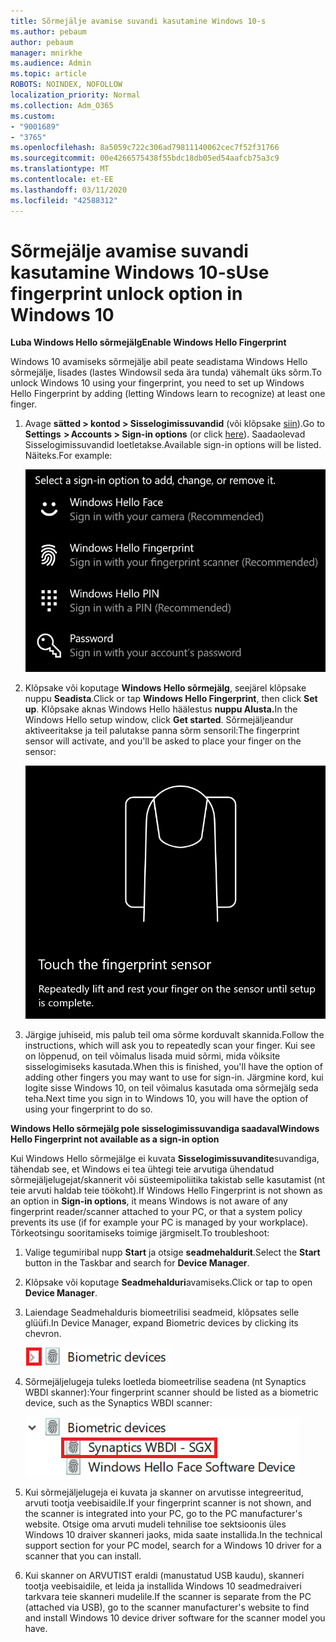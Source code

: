 ```yaml
---
title: Sõrmejälje avamise suvandi kasutamine Windows 10-s
ms.author: pebaum
author: pebaum
manager: mnirkhe
ms.audience: Admin
ms.topic: article
ROBOTS: NOINDEX, NOFOLLOW
localization_priority: Normal
ms.collection: Adm_O365
ms.custom:
- "9001689"
- "3765"
ms.openlocfilehash: 8a5059c722c306ad79811140062cec7f52f31766
ms.sourcegitcommit: 00e4266575438f55bdc18db05ed54aafcb75a3c9
ms.translationtype: MT
ms.contentlocale: et-EE
ms.lasthandoff: 03/11/2020
ms.locfileid: "42588312"
---
```

# <a name="use-fingerprint-unlock-option-in-windows-10"></a><span data-ttu-id="91eb1-102">Sõrmejälje avamise suvandi kasutamine Windows 10-s</span><span class="sxs-lookup"><span data-stu-id="91eb1-102">Use fingerprint unlock option in Windows 10</span></span>

<span data-ttu-id="91eb1-103">**Luba Windows Hello sõrmejälg**</span><span class="sxs-lookup"><span data-stu-id="91eb1-103">**Enable Windows Hello Fingerprint**</span></span>

<span data-ttu-id="91eb1-104">Windows 10 avamiseks sõrmejälje abil peate seadistama Windows Hello sõrmejälje, lisades (lastes Windowsil seda ära tunda) vähemalt üks sõrm.</span><span class="sxs-lookup"><span data-stu-id="91eb1-104">To unlock Windows 10 using your fingerprint, you need to set up Windows Hello Fingerprint by adding (letting Windows learn to recognize) at least one finger.</span></span> 

1. <span data-ttu-id="91eb1-105">Avage **sätted > kontod > Sisselogimissuvandid** (või klõpsake [siin](ms-settings:signinoptions?activationSource=GetHelp)).</span><span class="sxs-lookup"><span data-stu-id="91eb1-105">Go to **Settings  > Accounts > Sign-in options** (or click [here](ms-settings:signinoptions?activationSource=GetHelp)).</span></span> <span data-ttu-id="91eb1-106">Saadaolevad Sisselogimissuvandid loetletakse.</span><span class="sxs-lookup"><span data-stu-id="91eb1-106">Available sign-in options will be listed.</span></span> <span data-ttu-id="91eb1-107">Näiteks.</span><span class="sxs-lookup"><span data-stu-id="91eb1-107">For example:</span></span>

    ![Sisselogimissuvandid.](media/sign-in-options.png)

2. <span data-ttu-id="91eb1-109">Klõpsake või koputage **Windows Hello sõrmejälg**, seejärel klõpsake nuppu **Seadista**.</span><span class="sxs-lookup"><span data-stu-id="91eb1-109">Click or tap **Windows Hello Fingerprint**, then click **Set up**.</span></span> <span data-ttu-id="91eb1-110">Klõpsake aknas Windows Hello häälestus **nuppu Alusta.**</span><span class="sxs-lookup"><span data-stu-id="91eb1-110">In the Windows Hello setup window, click **Get started**.</span></span> <span data-ttu-id="91eb1-111">Sõrmejäljeandur aktiveeritakse ja teil palutakse panna sõrm sensoril:</span><span class="sxs-lookup"><span data-stu-id="91eb1-111">The fingerprint sensor will activate, and you'll be asked to place your finger on the sensor:</span></span>

   ![Sõrmejälje andur.](media/fingerprint-sensor.png)

3. <span data-ttu-id="91eb1-113">Järgige juhiseid, mis palub teil oma sõrme korduvalt skannida.</span><span class="sxs-lookup"><span data-stu-id="91eb1-113">Follow the instructions, which will ask you to repeatedly scan your finger.</span></span> <span data-ttu-id="91eb1-114">Kui see on lõppenud, on teil võimalus lisada muid sõrmi, mida võiksite sisselogimiseks kasutada.</span><span class="sxs-lookup"><span data-stu-id="91eb1-114">When this is finished, you'll have the option of adding other fingers you may want to use for sign-in.</span></span> <span data-ttu-id="91eb1-115">Järgmine kord, kui logite sisse Windows 10, on teil võimalus kasutada oma sõrmejälg seda teha.</span><span class="sxs-lookup"><span data-stu-id="91eb1-115">Next time you sign in to Windows 10, you will have the option of using your fingerprint to do so.</span></span>

<span data-ttu-id="91eb1-116">**Windows Hello sõrmejälg pole sisselogimissuvandiga saadaval**</span><span class="sxs-lookup"><span data-stu-id="91eb1-116">**Windows Hello Fingerprint not available as a sign-in option**</span></span>

<span data-ttu-id="91eb1-117">Kui Windows Hello sõrmejälge ei kuvata **Sisselogimissuvandite**suvandiga, tähendab see, et Windows ei tea ühtegi teie arvutiga ühendatud sõrmejäljelugejat/skannerit või süsteemipoliitika takistab selle kasutamist (nt teie arvuti haldab teie töökoht).</span><span class="sxs-lookup"><span data-stu-id="91eb1-117">If Windows Hello Fingerprint is not shown as an option in **Sign-in options**, it means Windows is not aware of any fingerprint reader/scanner attached to your PC, or that a system policy prevents its use (if for example your PC is managed by your workplace).</span></span> <span data-ttu-id="91eb1-118">Tõrkeotsingu sooritamiseks toimige järgmiselt.</span><span class="sxs-lookup"><span data-stu-id="91eb1-118">To troubleshoot:</span></span> 

1. <span data-ttu-id="91eb1-119">Valige tegumiribal nupp **Start** ja otsige **seadmehaldurit**.</span><span class="sxs-lookup"><span data-stu-id="91eb1-119">Select the **Start** button in the Taskbar and search for **Device Manager**.</span></span>

2. <span data-ttu-id="91eb1-120">Klõpsake või koputage **Seadmehalduri**avamiseks.</span><span class="sxs-lookup"><span data-stu-id="91eb1-120">Click or tap to open **Device Manager**.</span></span>

3. <span data-ttu-id="91eb1-121">Laiendage Seadmehalduris biomeetrilisi seadmeid, klõpsates selle glüüfi.</span><span class="sxs-lookup"><span data-stu-id="91eb1-121">In Device Manager, expand Biometric devices by clicking its chevron.</span></span>

   ![Biomeetrilised seadmed.](media/biometric-devices.png)

4. <span data-ttu-id="91eb1-123">Sõrmejäljelugeja tuleks loetleda biomeetrilise seadena (nt Synaptics WBDI skanner):</span><span class="sxs-lookup"><span data-stu-id="91eb1-123">Your fingerprint scanner should be listed as a biometric device, such as the Synaptics WBDI scanner:</span></span>

   ![Biomeetrilised seadmed.](media/biometric-devices-expanded.png)

5. <span data-ttu-id="91eb1-125">Kui sõrmejäljelugeja ei kuvata ja skanner on arvutisse integreeritud, arvuti tootja veebisaidile.</span><span class="sxs-lookup"><span data-stu-id="91eb1-125">If your fingerprint scanner is not shown, and the scanner is integrated into your PC, go to the PC manufacturer's website.</span></span> <span data-ttu-id="91eb1-126">Otsige oma arvuti mudeli tehnilise toe sektsioonis üles Windows 10 draiver skanneri jaoks, mida saate installida.</span><span class="sxs-lookup"><span data-stu-id="91eb1-126">In the technical support section for your PC model, search for a Windows 10 driver for a scanner that you can install.</span></span>

6. <span data-ttu-id="91eb1-127">Kui skanner on ARVUTIST eraldi (manustatud USB kaudu), skanneri tootja veebisaidile, et leida ja installida Windows 10 seadmedraiveri tarkvara teie skanneri mudelile.</span><span class="sxs-lookup"><span data-stu-id="91eb1-127">If the scanner is separate from the PC (attached via USB), go to the scanner manufacturer's website to find and install Windows 10 device driver software for the scanner model you have.</span></span>
